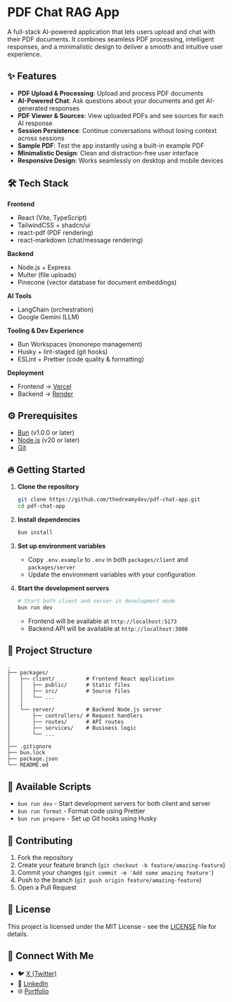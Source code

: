 # PDF Chat RAG App

A full-stack AI-powered application that lets users upload and chat with their PDF documents. It combines seamless PDF processing, intelligent responses, and a minimalistic design to deliver a smooth and intuitive user experience.

## ✨ Features

- **PDF Upload & Processing**: Upload and process PDF documents
- **AI-Powered Chat**: Ask questions about your documents and get AI-generated responses
- **PDF Viewer & Sources**: View uploaded PDFs and see sources for each AI response
- **Session Persistence**: Continue conversations without losing context across sessions
- **Sample PDF**: Test the app instantly using a built-in example PDF
- **Minimalistic Design**: Clean and distraction-free user interface
- **Responsive Design**: Works seamlessly on desktop and mobile devices

## 🛠️ Tech Stack

**Frontend**

- React (Vite, TypeScript)
- TailwindCSS + shadcn/ui
- react-pdf (PDF rendering)
- react-markdown (chat/message rendering)

**Backend**

- Node.js + Express
- Multer (file uploads)
- Pinecone (vector database for document embeddings)

**AI Tools**

- LangChain (orchestration)
- Google Gemini (LLM)

**Tooling & Dev Experience**

- Bun Workspaces (monorepo management)
- Husky + lint-staged (git hooks)
- ESLint + Prettier (code quality & formatting)

**Deployment**

- Frontend → [Vercel](https://vercel.com)
- Backend → [Render](https://render.com)

## ⚙️ Prerequisites

- [Bun](https://bun.sh/) (v1.0.0 or later)
- [Node.js](https://nodejs.org/) (v20 or later)
- [Git](https://git-scm.com/)

## 🔥 Getting Started

1. **Clone the repository**

   ```bash
   git clone https://github.com/thedreamydev/pdf-chat-app.git
   cd pdf-chat-app
   ```

2. **Install dependencies**

   ```bash
   bun install
   ```

3. **Set up environment variables**
   - Copy `.env.example` to `.env` in both `packages/client` and `packages/server`
   - Update the environment variables with your configuration

4. **Start the development servers**

   ```bash
   # Start both client and server in development mode
   bun run dev
   ```

   - Frontend will be available at `http://localhost:5173`
   - Backend API will be available at `http://localhost:3000`

## 📂 Project Structure

```
.
├── packages/
│   ├── client/          # Frontend React application
│   │   ├── public/      # Static files
│   │   ├── src/         # Source files
│   │   └── ...
│   │
│   └── server/          # Backend Node.js server
│       ├── controllers/ # Request handlers
│       ├── routes/      # API routes
│       ├── services/    # Business logic
│       └── ...
│
├── .gitignore
├── bun.lock
├── package.json
└── README.md
```

## 🚀 Available Scripts

- `bun run dev` - Start development servers for both client and server
- `bun run format` - Format code using Prettier
- `bun run prepare` - Set up Git hooks using Husky

## 🤝 Contributing

1. Fork the repository
2. Create your feature branch (`git checkout -b feature/amazing-feature`)
3. Commit your changes (`git commit -m 'Add some amazing feature'`)
4. Push to the branch (`git push origin feature/amazing-feature`)
5. Open a Pull Request

## 📄 License

This project is licensed under the MIT License - see the [LICENSE](LICENSE) file for details.

## 💬 Connect With Me

- 🐦 [X (Twitter)](https://x.com/thedreamydev)
- 💼 [LinkedIn](https://www.linkedin.com/in/thedreamydev)
- 🌐 [Portfolio](https://thedreamydev.vercel.app)
